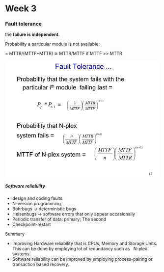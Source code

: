 # Week 3

### Fault tolerance

the **failure is independent**.

Probability a particular module is not available: 

   = MTTR/(MTTF+MTTR)     ≅ MTTR/MTTF   if MTTF >> MTTR



![](pic/week3_1.png)



##### Software reliability

* design and coding faults
* N-version programming
* Bohrbugs  -> deterministic  bugs
* Heisenbugs -> software errors that only appear occasionally 
* Periodic transfer of data: primary; The second
* Checkpoint-restart



Summary

* Improving Hardware reliability that is CPUs, Memory and Storage Units. This can be done by employing lot of redundancy such as   N-plex systems. 
* Software reliability can be improved by employing process-pairing or transaction based recovery.









